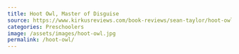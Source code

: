 ```yaml
---
title: Hoot Owl, Master of Disguise
source: https://www.kirkusreviews.com/book-reviews/sean-taylor/hoot-owl-master-of-disguise
categories: Preschoolers
image: /assets/images/hoot-owl.jpg
permalink: /hoot-owl/
---
```

